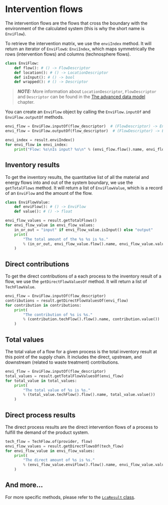 # Intervention flows

The intervention flows are the flows that cross the boundary with the environment of the calculated
system (this is why the short name is `EnviFlow`).

To retrieve the intervention matrix, we use the `enviIndex` method. It will return an iterator of
`EnviFlow`s: `EnviIndex`, which maps symmetrically the rows (intervention flows) and columns
(technosphere flows).

```python
class EnviFlow:
    def flow(): # () -> FlowDescriptor
    def location(): # () -> LocationDescriptor
    def isInput(): # () -> bool
    def wrapped(): # () -> Descriptor
```

> **_NOTE:_** More information about `LocationDescriptor`, `FlowDescriptor` and `Descriptor` can be
> found in the [The advanced data model](../data_model/advanced_data_model.md#descriptors) chapter.

You can create an `EnviFlow` object by calling the `EnviFlow.inputOf` and `EnviFlow.outputOf`
methods.

```python
envi_flow = EnviFlow.inputOf(flow_descriptor)  # (FlowDescriptor) -> EnviFlow
envi_flow = EnviFlow.outputOf(flow_descriptor)  # (FlowDescriptor) -> EnviFlow
```

```python
envi_index = result.enviIndex()
for envi_flow in envi_index:
    print("Flow: %s\nIs input? %s\n" % (envi_flow.flow().name, envi_flow.isInput()))
```

## Inventory results

To get the inventory results, the quantitative list of all the material and energy flows into and
out of the system boundary, we use the `getTotalFlows` method. It will return a list of
`EnviFlowValue`, which is a record of an `EnviFlow` and the amount of the flow.

```python
class EnviFlowValue:
    def enviFlow(): # () -> EnviFlow
    def value(): # () -> float
```

```python
envi_flow_values = result.getTotalFlows()
for envi_flow_value in envi_flow_values:
    in_or_out = "input" if envi_flow_value.isInput() else "output"
    print(
        "The total amount of the %s %s is %s."
        % (in_or_out, envi_flow_value.flow().name, envi_flow_value.value())
    )
```

## Direct contributions

To get the direct contributions of a each process to the inventory result of a flow, we use the
`getDirectFlowValuesOf` method. It will return a list of `TechFlowValue`.

```python
envi_flow = EnviFlow.inputOf(flow_descriptor)
contributions = result.getDirectFlowValuesOf(envi_flow)
for contribution in contributions:
    print(
        "The contribution of %s is %s."
        % (contribution.techFlow().flow().name, contribution.value())
    )
```

## Total values

The total value of a flow for a given process is the total inventory result at this point of the
supply chain. It includes the direct, upstream, and downstream (related to waste treatment)
contributions.

```python
envi_flow = EnviFlow.inputOf(flow_descriptor)
total_values = result.getTotalFlowValuesOf(envi_flow)
for total_value in total_values:
    print(
        "The total value of %s is %s."
        % (total_value.techFlow().flow().name, total_value.value())
    )
```

## Direct process results

The direct process results are the direct intervention flows of a process to fulfill the demand of
the product system.

```python
tech_flow = TechFlow.of(provider, flow)
envi_flow_values = result.getDirectFlowsOf(tech_flow)
for envi_flow_value in envi_flow_values:
    print(
        "The direct amount of %s is %s."
        % (envi_flow_value.enviFlow().flow().name, envi_flow_value.value())
    )
```

## And more...

For more specific methods, please refer to the
[`LcaResult` class](https://github.com/GreenDelta/olca-modules/blob/892267893253306c24c601189e9da30ad4cb5edf/olca-core/src/main/java/org/openlca/core/results/LcaResult.java#L163).
